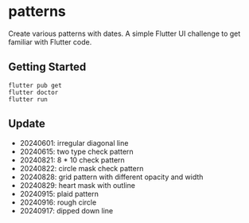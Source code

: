 # patterns

Create various patterns with dates.
A simple Flutter UI challenge to get familiar with Flutter code.

## Getting Started

```
flutter pub get
flutter doctor
flutter run
```

## Update

- 20240601: irregular diagonal line
- 20240615: two type check pattern
- 20240821: 8 * 10 check pattern
- 20240822: circle mask check pattern
- 20240828: grid pattern with different opacity and width
- 20240829: heart mask with outline
- 20240915: plaid pattern
- 20240916: rough circle
- 20240917: dipped down line
